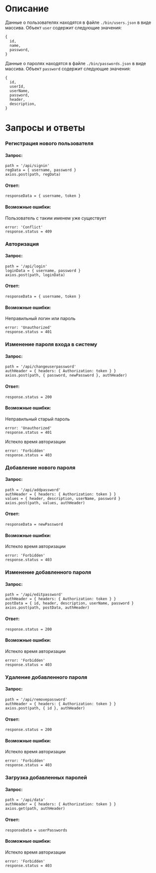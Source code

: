 # Описание
Данные о пользователях находятся в файле `./bin/users.json` в виде массива.
Объект `user` содержит следующие значения:
```
{
  id,
  name,
  password,  
}
```
Данные о паролях находятся в файле `./bin/passwords.json` в виде массива.
Объект `password` содержит следующие значения:
```
{
  id,
  userId,
  userName,
  password,
  header,
  description,
}
```

# Запросы и ответы
### Регистрация нового пользователя
#### Запрос:
```
path = '/api/signin'
regData = { username, password }
axios.post(path, regData)
```
#### Ответ:
`responseData = { username, token }`
#### Возможные ошибки:
Пользователь с таким именем уже существует
```
error: 'Conflict'
response.status = 409
```

### Авторизация
#### Запрос:
```
path = '/api/login'
loginData = { username, password }
axios.post(path, loginData)
```
#### Ответ:
`responseData = { username, token }`
#### Возможные ошибки:
Неправильный логин или пароль
```
error: 'Unauthorized'
response.status = 401
```

### Изменение пароля входа в систему
#### Запрос:
```
path = '/api/changeuserpassword'
authHeader = { headers: { Authorization: token } }
axios.post(path, { password, newPassword }, authHeader)
```
#### Ответ:
`response.status = 200`
#### Возможные ошибки:
Неправильный старый пароль
```
error: 'Unauthorized'
response.status = 401
```
Истекло время авторизации
```
error: 'Forbidden'
response.status = 403
```

### Добавление нового пароля
#### Запрос:
```
path = '/api/addpassword'
authHeader = { headers: { Authorization: token } }
values = { header, description, userName, password }
axios.post(path, values, authHeader)
```
#### Ответ:
`responseData = newPassword`
#### Возможные ошибки:
Истекло время авторизации
```
error: 'Forbidden'
response.status = 403
```

### Изменение добавленного пароля
#### Запрос:
```
path = '/api/editpassword'
authHeader = { headers: { Authorization: token } }
postData = { id, header, description, userName, password }
axios.post(path, postData, authHeader)
```
#### Ответ:
`response.status = 200`
#### Возможные ошибки:
Истекло время авторизации
```
error: 'Forbidden'
response.status = 403
```

### Удаление добавленного пароля
#### Запрос:
```
path = '/api/removepassword'
authHeader = { headers: { Authorization: token } }
axios.post(path, { id }, authHeader)
```
#### Ответ:
`response.status = 200`
#### Возможные ошибки:
Истекло время авторизации
```
error: 'Forbidden'
response.status = 403
```

### Загрузка добавленных паролей
#### Запрос:
```
path = '/api/data'
authHeader = { headers: { Authorization: token } }
axios.get(path, authHeader)
```
#### Ответ:
`responseData = userPasswords`
#### Возможные ошибки:
Истекло время авторизации
```
error: 'Forbidden'
response.status = 403
```